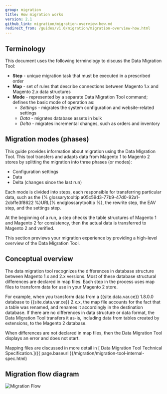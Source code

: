 ```yaml
---
group: migration
title: How migration works
version: 2.1
github_link: migration/migration-overview-how.md
redirect_from: /guides/v1.0/migration/migration-overview-how.html
---
```


## Terminology

This document uses the following terminology to discuss the Data Migration Tool:

* **Step** - unique migration task that must be executed in a prescribed order
* **Map** - set of rules that describe connections between Magento 1.x and Magento 2.x data structures
* **Mode** - represented by a separate Data Migration Tool command; defines the basic mode of operation as:
  * *Settings* - migrates the system configuration and website-related settings
  * *Data* - migrates database assets in bulk
  * *Delta* - migrates incremental changes, such as orders and inventory

## Migration modes (phases)

This guide provides information about migration using the Data Migration Tool. This tool transfers and adapts data from Magento 1 to Magento 2 stores by splitting the migration into three phases (or modes):

*	Configuration settings
*	Data
*	Delta (changes since the last run)

Each mode is divided into steps, each responsible for transferring particular data, such as the {% glossarytooltip a05c59d3-77b9-47d0-92a1-2cbffe3f8622 %}URL{% endglossarytooltip %}, the rewrite step, the EAV step, and the settings step.

At the beginning of a run, a step checks the table structures of Magento 1 and Magento 2 for consistency, then the actual data is transferred to Magento 2 and verified.

This section previews your migration experience by providing a high-level overview of the Data Migration Tool.

## Conceptual overview

The data migration tool recognizes the differences in database structure between Magento 1.x and 2.x versions. Most of these database structural differences are declared in map files. Each step in the process uses map files to transform data for use in your Magento 2 store.

For example, when you transform data from a {{site.data.var.ce}} 1.8.0.0 database to {{site.data.var.ce}} 2.x.x, the map file accounts for the fact that a table was renamed, and renames it accordingly in the destination database. If there are no differences in data structure or data format, the Data Migration Tool transfers it as-is, including data from tables created by extensions, to the Magento 2 database.

When differences are not declared in map files, then the Data Migration Tool displays an error and does not start.

Mapping files are discussed in more detail in [ Data Migration Tool Technical Specification.]({{ page.baseurl }}/migration/migration-tool-internal-spec.html)

## Migration flow diagram

<p><img src="{{ site.baseurl }}/common/images/migration_flow.png" alt="Migration Flow"></p>
